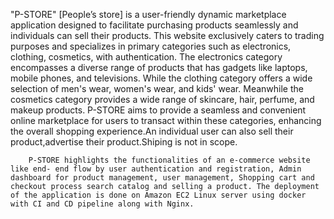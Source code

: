 "P-STORE" [People’s store] is a user-friendly dynamic marketplace application designed to facilitate purchasing products seamlessly and individuals can sell their products. This website exclusively caters to trading purposes and specializes in primary categories such as electronics, clothing, cosmetics, with authentication. The electronics category encompasses a diverse range of products that has gadgets like laptops, mobile phones, and televisions. While the clothing category offers a wide selection of men's wear, women's wear, and kids' wear. Meanwhile the cosmetics category provides a wide range of skincare, hair, perfume, and makeup products. P-STORE aims to provide a seamless and convenient online marketplace for users to transact within these categories, enhancing the overall shopping experience.An individual user can also sell their product,advertise their product.Shiping is not in scope.

		P-STORE highlights the functionalities of an e-commerce website like end- end flow by user authentication and registration, Admin dashboard for product management, user management, Shopping cart and checkout process search catalog and selling a product. The deployment of the application is done on Amazon EC2 Linux server using docker with CI and CD pipeline along with Nginx.
